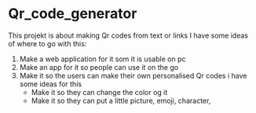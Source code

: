 # Qr_code_generator

This projekt is about making Qr codes from text or links
I have some ideas of where to go with this:
1. Make a web application for it som it is usable on pc
2. Make an app for it so people can use it on the go
3. Make it so the users can make their own personalised Qr codes i have some ideas for this
   -  Make it so they can change the color og it
   -  Make it so they can put a little picture, emoji, character, 
